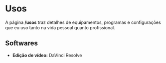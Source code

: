 
# Usos

A página **/usos** traz detalhes de equipamentos, programas e configurações que eu uso tanto na vida pessoal quanto profissional.

## Softwares
- **Edição de vídeo:** DaVinci Resolve